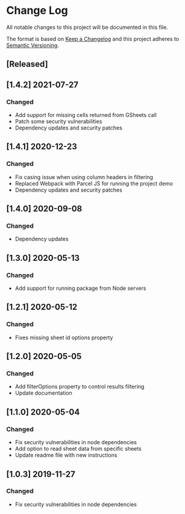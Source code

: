 # Change Log
All notable changes to this project will be documented in this file.

The format is based on [Keep a Changelog](http://keepachangelog.com/)
and this project adheres to [Semantic Versioning](http://semver.org/).

## [Released]

## [1.4.2] 2021-07-27
### Changed
- Add support for missing cells returned from GSheets call
- Patch some security vulnerabilities
- Dependency updates and security patches

## [1.4.1] 2020-12-23
### Changed
- Fix casing issue when using column headers in filtering
- Replaced Webpack with Parcel JS for running the project demo
- Dependency updates and security patches

## [1.4.0] 2020-09-08
### Changed
- Dependency updates

## [1.3.0] 2020-05-13
### Changed
- Add support for running package from Node servers

## [1.2.1] 2020-05-12
### Changed
- Fixes missing sheet id options property

## [1.2.0] 2020-05-05
### Changed
- Add filterOptions property to control results filtering
- Update documentation

## [1.1.0] 2020-05-04
### Changed
- Fix security vulnerabilities in node dependencies
- Add option to read sheet data from specific sheets
- Update readme file with new instructions

## [1.0.3] 2019-11-27
### Changed
- Fix security vulnerabilities in node dependencies
